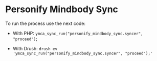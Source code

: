 # Personify Mindbody Sync

To run the process use the next code:

  * With PHP:
  `ymca_sync_run("personify_mindbody_sync.syncer", "proceed")`;
  
  * With Drush:
  `drush ev 'ymca_sync_run("personify_mindbody_sync.syncer", "proceed");'`


